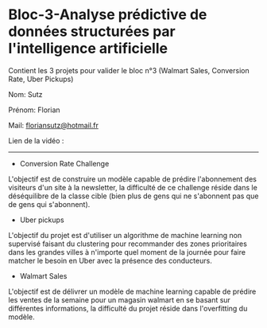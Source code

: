 # Bloc-3-Analyse prédictive de données structurées par l'intelligence artificielle
Contient les 3 projets pour valider le bloc n°3 (Walmart Sales, Conversion Rate, Uber Pickups)

Nom: Sutz

Prénom: Florian

Mail: floriansutz@hotmail.fr

Lien de la vidéo :

-----------------------------------------------------

- Conversion Rate Challenge

L'objectif est de construire un modèle capable de prédire l'abonnement des visiteurs d'un site à la newsletter, la difficulté de ce challenge réside dans le déséquilibre de la classe cible (bien plus de gens qui ne s'abonnent pas que de gens qui s'abonnent).

- Uber pickups

L'objectif du projet est d'utiliser un algorithme de machine learning non supervisé faisant du clustering pour recommander des zones prioritaires dans les grandes villes à n'importe quel moment de la journée pour faire matcher le besoin en Uber avec la présence des conducteurs.

- Walmart Sales

L'objectif est de délivrer un modèle de machine learning capable de prédire les ventes de la semaine pour un magasin walmart en se basant sur différentes informations, la difficulté du projet réside dans l'overfitting du modèle.
